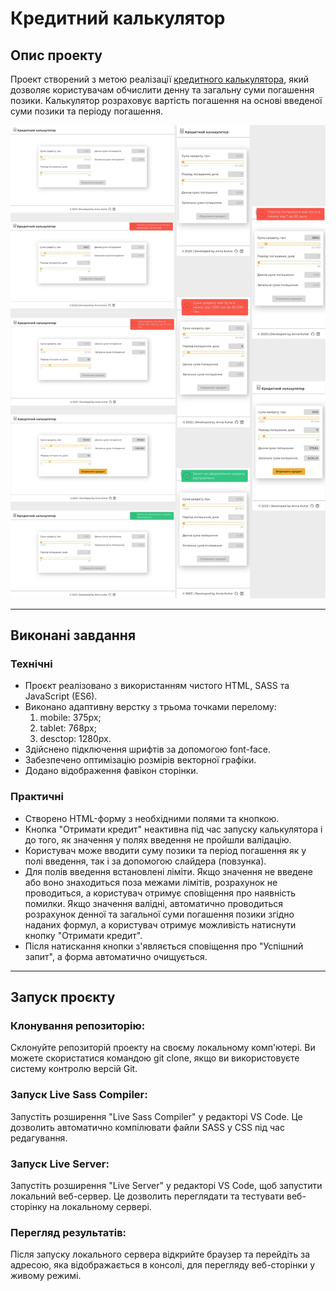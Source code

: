 # Кредитний калькулятор

## Опис проекту

Проект створений з метою реалізації
[кредитного калькулятора](https://kuhai-anna.github.io/credit-calculator/), який дозволяє
користувачам обчислити денну та загальну суми погашення позики. Калькулятор розраховує вартість
погашення на основі введеної суми позики та періоду погашення.

![Design visualization](./assets/image/design.jpeg)

---

## Виконані завдання

### Технічні

- Проєкт реалізовано з використанням чистого HTML, SASS та JavaScript (ES6).
- Виконано адаптивну верстку з трьома точками перелому:
  1. mobile: 375px;
  2. tablet: 768px;
  3. desctop: 1280px.
- Здійснено підключення шрифтів за допомогою font-face.
- Забезпечено оптимізацію розмірів векторної графіки.
- Додано відображення фавікон сторінки.

### Практичні

- Створено HTML-форму з необхідними полями та кнопкою.
- Кнопка "Отримати кредит" неактивна під час запуску калькулятора і до того, як значення у полях
  введення не пройшли валідацію.
- Користувач може вводити суму позики та період погашення як у полі введення, так і за допомогою
  слайдера (повзунка).
- Для полів введення встановлені ліміти. Якщо значення не введене або воно знаходиться поза межами
  лімітів, розрахунок не проводиться, а користувач отримує сповіщення про наявність помилки. Якщо
  значення валідні, автоматично проводиться розрахунок денної та загальної суми погашення позики
  згідно наданих формул, а користувач отримує можливість натиснути кнопку "Отримати кредит".
- Після натискання кнопки з'являється сповіщення про "Успішний запит", а форма автоматично
  очищується.

---

## Запуск проєкту

### Клонування репозиторію:

Склонуйте репозиторій проекту на своєму локальному комп'ютері. Ви можете скористатися командою git
clone, якщо ви використовуєте систему контролю версій Git.

### Запуск Live Sass Compiler:

Запустіть розширення "Live Sass Compiler" у редакторі VS Code. Це дозволить автоматично компілювати
файли SASS у CSS під час редагування.

### Запуск Live Server:

Запустіть розширення "Live Server" у редакторі VS Code, щоб запустити локальний веб-сервер. Це
дозволить переглядати та тестувати веб-сторінку на локальному сервері.

### Перегляд результатів:

Після запуску локального сервера відкрийте браузер та перейдіть за адресою, яка відображається в
консолі, для перегляду веб-сторінки у живому режимі.
